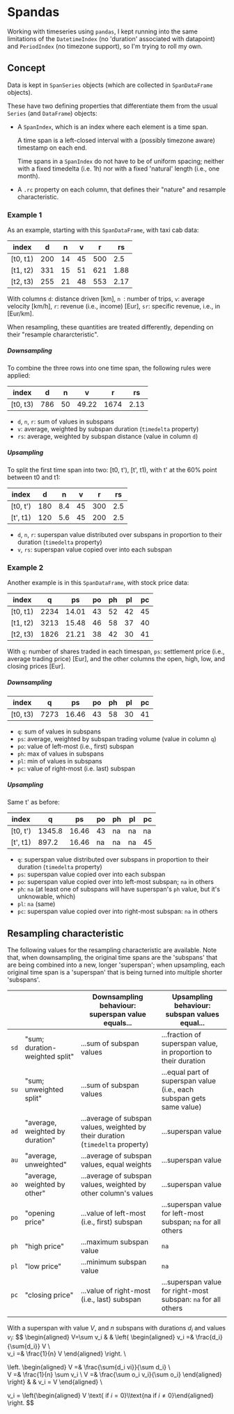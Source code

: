 # Spandas

Working with timeseries using `pandas`, I kept running into the same limitations of the `DatetimeIndex` (no 'duration' associated with datapoint) and `PeriodIndex` (no timezone support), so I'm trying to roll my own.

## Concept

Data is kept in `SpanSeries` objects (which are collected in `SpanDataFrame` objects).

These have two defining properties that differentiate them from the usual `Series` (and `DataFrame`) objects:

* A `SpanIndex`, which is an index where each element is a time span.

  A time span is a left-closed interval with a (possibly timezone aware) timestamp on each end.

  Time spans in a `SpanIndex` do not have to be of uniform spacing; neither with a fixed timedelta (i.e. 1h) nor with a fixed 'natural' length (i.e., one month).

* A `.rc` property on each column, that defines their "nature" and resample characteristic. 

### Example 1

As an example, starting with this `SpanDataFrame`, with taxi cab data: 

| index    | d    | n    | v    | r    | rs   |
| -------- | ---- | ---- | ---- | ---- | ---- |
| [t0, t1) | 200  | 14   | 45   | 500  | 2.5  |
| [t1, t2) | 331  | 15   | 51   | 621  | 1.88 |
| [t2, t3) | 255  | 21   | 48   | 553  | 2.17 |

With columns `d`: distance driven [km], `n `: number of trips, `v`: average velocity [km/h], `r`: revenue (i.e., income) [Eur], `sr`: specific revenue, i.e., in [Eur/km].

When resampling, these quantities are treated differently, depending on their "resample chararcteristic". 

##### Downsampling

To combine the three rows into one time span, the following rules were applied:

| index    | d    | n    | v     | r    | rs   |
| -------- | ---- | ---- | ----- | ---- | ---- |
| [t0, t3) | 786  | 50   | 49.22 | 1674 | 2.13 |

* `d`, `n`, `r`: sum of values in subspans
* `v`: average, weighted by subspan duration (`timedelta` property)
* `rs`: average, weighted by subspan distance (value in column `d`)

##### Upsampling

To split the first time span into two: [t0, t'), [t', t1), with t' at the 60% point between t0 and t1:

| index    | d    | n    | v    | r    | rs   |
| -------- | ---- | ---- | ---- | ---- | ---- |
| [t0, t') | 180  | 8.4  | 45   | 300  | 2.5  |
| [t', t1) | 120  | 5.6  | 45   | 200  | 2.5  |

* `d`, `n`, `r`: superspan value distributed over subspans in proportion to their duration (`timedelta` property)
* `v`, `rs`: superspan value copied over into each subspan

### Example 2

Another example is in this `SpanDataFrame`, with stock price data:

| index    | q    | ps    | po   | ph   | pl   | pc   |
| -------- | ---- | ----- | ---- | ---- | ---- | ---- |
| [t0, t1) | 2234 | 14.01 | 43   | 52   | 42   | 45   |
| [t1, t2) | 3213 | 15.48 | 46   | 58   | 37   | 40   |
| [t2, t3) | 1826 | 21.21 | 38   | 42   | 30   | 41   |

With `q`: number of shares traded in each timespan, `ps`: settlement price (i.e., average trading price) [Eur], and the other columns the open, high, low, and closing prices [Eur].

##### Downsampling

| index    | q    | ps    | po   | ph   | pl   | pc   |
| -------- | ---- | ----- | ---- | ---- | ---- | ---- |
| [t0, t3) | 7273 | 16.46 | 43   | 58   | 30   | 41   |

* `q`: sum of values in subspans
* `ps`: average, weighted by subspan trading volume (value in column  `q`)
* `po`: value of left-most (i.e., first) subspan
* `ph`: max of values in subspans
* `pl`: min of values in subspans
* `pc`: value of right-most (i.e. last) subspan 

##### Upsampling

Same t' as before:

| index    | q      | ps    | po   | ph   | pl   | pc   |
| -------- | ------ | ----- | ---- | ---- | ---- | ---- |
| [t0, t') | 1345.8 | 16.46 | 43   | na   | na   | na   |
| [t', t1) | 897.2  | 16.46 | na   | na   | na   | 45   |

* `q`: superspan value distributed over subspans in proportion to their duration (`timedelta` property)
* `ps`: superspan value copied over into each subspan
* `po`: superspan value copied over into left-most subspan; `na` in others
* `ph`: `na` (at least one of subspans will have superspan's `ph` value, but it's unknowable, which)
* `pl`: `na` (same)
* `pc`: superspan value copied over into right-most subspan: `na` in others

## Resampling characteristic

The following values for the resampling characteristic are available. Note that, when downsampling, the original time spans are the 'subspans' that are being combined into a new, longer 'superspan'; when upsampling, each original time span is a 'superspan' that is being turned into multiple shorter 'subspans'.

|      |                                 | Downsampling behaviour: superspan value equals...            | Upsampling behaviour: subspan values equal...                |
| ---- | ------------------------------- | ------------------------------------------------------------ | ------------------------------------------------------------ |
| `sd` | "sum; duration-weighted split"  | ...sum of subspan values                                     | ...fraction of superspan value, in proportion to their duration |
| `su` | "sum; unweighted split"         | ...sum of subspan values                                     | ...equal part of superspan value (i.e., each subspan gets same value) |
| `ad` | "average, weighted by duration" | ...average of subspan values, weighted by their duration (`timedelta` property) | ...superspan value                                           |
| `au` | "average, unweighted"           | ...average of subspan values, equal weights                  | ...superspan value                                           |
| `ao` | "average, weighted by other"    | ...average of subspan values, weighted by other column's values | ...superspan value                                           |
| `po` | "opening price"                 | ...value of left-most (i.e., first) subspan                  | ...superspan value for left-most subspan; `na` for all others |
| `ph` | "high price"                    | ...maximum subspan value                                     | `na`                                                         |
| `pl` | "low price"                     | ...minimum subspan value                                     | `na`                                                         |
| `pc` | "closing price"                 | ...value of right-most (i.e., last) subspan                  | ...superspan value for right-most subspan: `na` for all others |
|      |                                 |                                                              |                                                              |

With a superspan with value *V*, and *n* subspans with durations *d<sub>i</sub>* and values *v<sub>i</sub>*:
$$
\begin{aligned}
V=\sum v_i  & & \left\{ \begin{aligned} 
v_i  =& \frac{d_i}{\sum{d_i}} V \\  
v_i  =& \frac{1}{n} V
\end{aligned} \right. \\

\left. \begin{aligned} 
V  =& \frac{\sum{d_i vi}}{\sum d_i} \\  
V  =& \frac{1}{n} \sum v_i \\ 
V  =& \frac{\sum o_i v_i}{\sum o_i}
\end{aligned} \right\} & & v_i = V
\end{aligned} \\

v_i = \left\{\begin{aligned} V \text{ if $i=0$}\\\text{na if $i\neq0$}\end{aligned} \right.
$$
